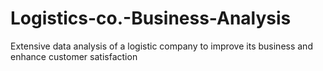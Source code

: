 # Logistics-co.-Business-Analysis
Extensive data analysis of a logistic company to improve its business and enhance customer satisfaction
